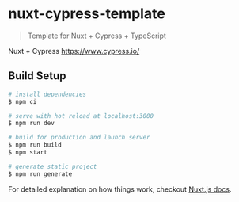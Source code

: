 # nuxt-cypress-template

> Template for Nuxt + Cypress + TypeScript

Nuxt + Cypress https://www.cypress.io/

## Build Setup

``` bash
# install dependencies
$ npm ci

# serve with hot reload at localhost:3000
$ npm run dev

# build for production and launch server
$ npm run build
$ npm start

# generate static project
$ npm run generate
```

For detailed explanation on how things work, checkout [Nuxt.js docs](https://nuxtjs.org).
